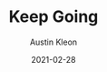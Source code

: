 ---
title: "Keep Going"
book: keep-going
author: Austin Kleon
kindle: true
date: 2021-02-28
bookshop_id: 9781523506644
---